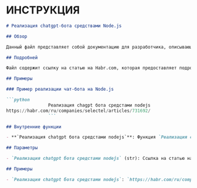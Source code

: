 # ИНСТРУКЦИЯ
```markdown
# Реализация chatgpt-бота средствами Node.js

## Обзор

Данный файл представляет собой документацию для разработчика, описывающую реализацию chatgpt-бота на Node.js.

## Подробней

Файл содержит ссылку на статью на Habr.com, которая предоставляет подробную информацию о реализации чат-бота на Node.js с использованием ChatGPT. 

## Примеры

### Пример реализации чат-бота на Node.js

```python
                Реализация chagpt бота средстами nodejs
https://habr.com/ru/companies/selectel/articles/731692/
                ```

## Внутренние функции

- **`Реализация chatgpt бота средстами nodejs`**: Функция `Реализация chatgpt бота средстами nodejs` предоставляет ссылку на статью, описывающую реализацию chatgpt-бота на Node.js.

## Параметры

- `Реализация chatgpt бота средстами nodejs` (str): Ссылка на статью на Habr.com, описывающую реализацию чат-бота на Node.js.

## Примеры

- `Реализация chatgpt бота средстами nodejs`: `https://habr.com/ru/companies/selectel/articles/731692/` - Ссылка на статью на Habr.com.